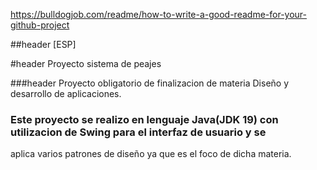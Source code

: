 https://bulldogjob.com/readme/how-to-write-a-good-readme-for-your-github-project


##header [ESP]

#header Proyecto sistema de peajes

###header Proyecto obligatorio de finalizacion de materia Diseño y desarrollo de aplicaciones.

### Este proyecto se realizo en lenguaje Java(JDK 19) con utilizacion de Swing para el interfaz de usuario y se 
aplica varios patrones de diseño ya que es el foco de dicha materia.





